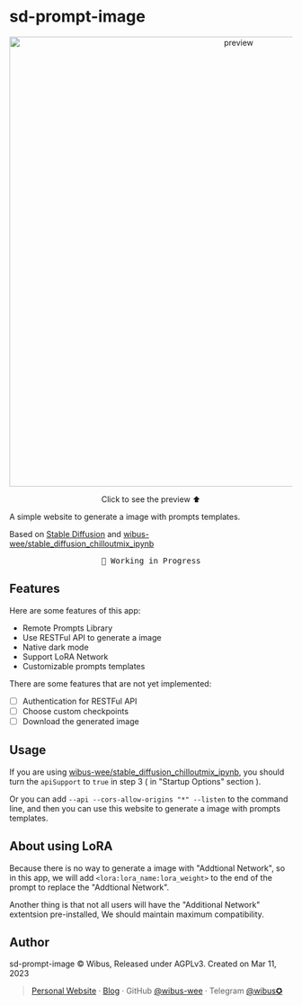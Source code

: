 # sd-prompt-image

<div align="center">
<a href="https://sd-prompt-image.vercel.app">
  <img src="https://user-images.githubusercontent.com/62133302/224480927-58a29720-5210-4b82-affb-c0f5bc826d29.png" width="800" alt="preview">
</a>

Click to see the preview ⬆️

</div>

A simple website to generate a image with prompts templates.

Based on [Stable Diffusion](https://github.com/AUTOMATIC1111/stable-diffusion-webui) and [wibus-wee/stable_diffusion_chilloutmix_ipynb](https://github.com/wibus-wee/stable_diffusion_chilloutmix_ipynb)

<pre align="center">
🧪 Working in Progress
</pre>

## Features

Here are some features of this app:

- Remote Prompts Library
- Use RESTFul API to generate a image
- Native dark mode
- Support LoRA Network
- Customizable prompts templates

There are some features that are not yet implemented:

- [ ] Authentication for RESTFul API
- [ ] Choose custom checkpoints
- [ ] Download the generated image

## Usage

If you are using [wibus-wee/stable_diffusion_chilloutmix_ipynb](https://github.com/wibus-wee/stable_diffusion_chilloutmix_ipynb), you should turn the `apiSupport` to `true` in step 3 ( in "Startup Options" section ).

Or you can add `--api --cors-allow-origins "*" --listen` to the command line, and then you can use this website to generate a image with prompts templates.

## About using LoRA

Because there is no way to generate a image with "Addtional Network", so in this app, we will add `<lora:lora_name:lora_weight>` to the end of the prompt to replace the "Addtional Network".

Another thing is that not all users will have the "Additional Network" extentsion pre-installed, We should maintain maximum compatibility.

## Author

sd-prompt-image © Wibus, Released under AGPLv3. Created on Mar 11, 2023

> [Personal Website](http://iucky.cn/) · [Blog](https://blog.iucky.cn/) · GitHub [@wibus-wee](https://github.com/wibus-wee/) · Telegram [@wibus✪](https://t.me/wibus_wee)
